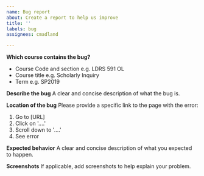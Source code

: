 ```yaml
---
name: Bug report
about: Create a report to help us improve
title: ''
labels: bug
assignees: cmadland

---
```


**Which course contains the bug?**
- Course Code and section e.g. LDRS 591 OL
- Course title e.g. Scholarly Inquiry
- Term e.g. SP2019

**Describe the bug**
A clear and concise description of what the bug is.

**Location of the bug**
Please provide a specific link to the page with the error:
1. Go to [URL]
2. Click on '....'
3. Scroll down to '....'
4. See error

**Expected behavior**
A clear and concise description of what you expected to happen.

**Screenshots**
If applicable, add screenshots to help explain your problem.
